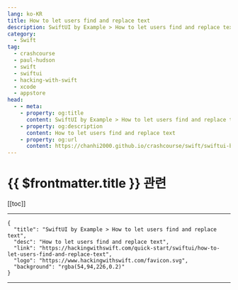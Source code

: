 ```yaml
---
lang: ko-KR
title: How to let users find and replace text
description: SwiftUI by Example > How to let users find and replace text
category:
  - Swift
tag: 
  - crashcourse
  - paul-hudson
  - swift
  - swiftui
  - hacking-with-swift
  - xcode
  - appstore
head:
  - - meta:
    - property: og:title
      content: SwiftUI by Example > How to let users find and replace text
    - property: og:description
      content: How to let users find and replace text
    - property: og:url
      content: https://chanhi2000.github.io/crashcourse/swift/swiftui-by-example/07-responding-to-events/how-to-let-users-find-and-replace-text.html
---
```


# {{ $frontmatter.title }} 관련

[[toc]]

---

```component VPCard
{
  "title": "SwiftUI by Example > How to let users find and replace text",
  "desc": "How to let users find and replace text",
  "link": "https://hackingwithswift.com/quick-start/swiftui/how-to-let-users-find-and-replace-text",
  "logo": "https://www.hackingwithswift.com/favicon.svg",
  "background": "rgba(54,94,226,0.2)"
}
```

---

<TagLinks />